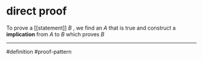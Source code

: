 # direct proof
To prove a [[statement]] $B$ , we find an $A$ that is true and construct a **implication** from $A$ to $B$ which proves $B$ 

***
#definition #proof-pattern 